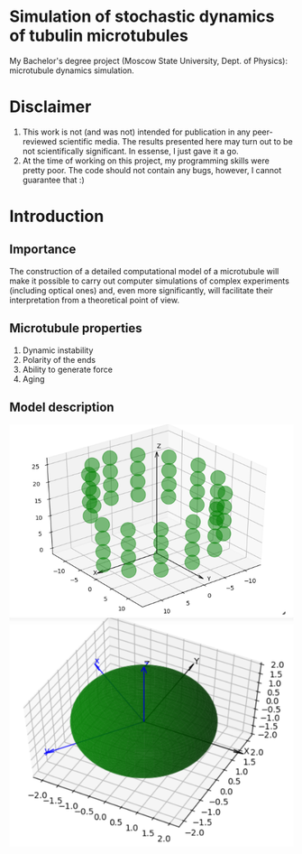 # Simulation of stochastic dynamics of tubulin microtubules
My Bachelor's degree project (Moscow State University, Dept. of Physics): microtubule dynamics simulation.

# Disclaimer
1. This work is not (and was not) intended for publication in any peer-reviewed scientific media. The results presented here may turn out to be not scientifically significant. In essense, I just gave it a go.
2. At the time of working on this project, my programming skills were pretty poor. The code should not contain any bugs, however, I cannot guarantee that :)

# Introduction

## Importance
The construction of a detailed computational model of a microtubule will make it possible to carry out computer simulations of complex experiments (including optical ones) and, even more significantly, will facilitate their interpretation from a theoretical point of view.

## Microtubule properties
1. Dynamic instability
2. Polarity of the ends
3. Ability to generate force
4. Aging

## Model description

![Molecular coordinate system (black)](https://github.com/vexing-shusher/microtubule-dynamics-simulation/blob/main/materials/mtpic1.png)
![Monomer coordinate system (blue)](https://github.com/vexing-shusher/microtubule-dynamics-simulation/blob/main/materials/mtpic2.png)
